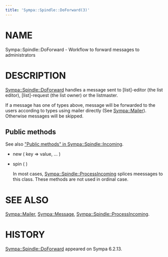 ```yaml
---
title: 'Sympa::Spindle::DoForward(3)'
---
```


# NAME

Sympa::Spindle::DoForward - Workflow to forward messages to administrators

# DESCRIPTION

[Sympa::Spindle::DoForward](./Sympa-Spindle-DoForward.3.md) handles a message sent to \[list\]-editor (the list
editor), \[list\]-request (the list owner) or the listmaster.

If a message has one of types above, message will be forwarded to the users
according to types using mailer directly (See [Sympa::Mailer](./Sympa-Mailer.3.md)).
Otherwise messages will be skipped.

## Public methods

See also ["Public methods" in Sympa::Spindle::Incoming](./Sympa-Spindle-Incoming.3.md#public-methods).

- new ( key => value, ... )
- spin ( )

    In most cases, [Sympa::Spindle::ProcessIncoming](./Sympa-Spindle-ProcessIncoming.3.md) splices meessages
    to this class.  These methods are not used in ordinal case.

# SEE ALSO

[Sympa::Mailer](./Sympa-Mailer.3.md), [Sympa::Message](./Sympa-Message.3.md), [Sympa::Spindle::ProcessIncoming](./Sympa-Spindle-ProcessIncoming.3.md).

# HISTORY

[Sympa::Spindle::DoForward](./Sympa-Spindle-DoForward.3.md) appeared on Sympa 6.2.13.

